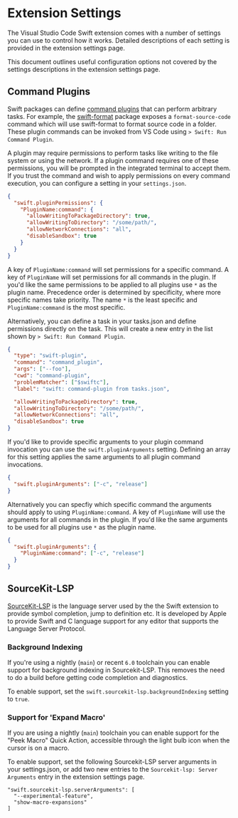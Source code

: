 # Extension Settings

The Visual Studio Code Swift extension comes with a number of settings you can use to control how it works. Detailed descriptions of each setting is provided in the extension settings page.

This document outlines useful configuration options not covered by the settings descriptions in the extension settings page.

## Command Plugins

Swift packages can define [command plugins](https://github.com/swiftlang/swift-package-manager/blob/main/Documentation/Plugins.md) that can perform arbitrary tasks. For example, the [swift-format](https://github.com/swiftlang/swift-format) package exposes a `format-source-code` command which will use swift-format to format source code in a folder. These plugin commands can be invoked from VS Code using `> Swift: Run Command Plugin`.

A plugin may require permissions to perform tasks like writing to the file system or using the network. If a plugin command requires one of these permissions, you will be prompted in the integrated terminal to accept them. If you trust the command and wish to apply permissions on every command execution, you can configure a setting in your `settings.json`.

```json
{
  "swift.pluginPermissions": {
    "PluginName:command": {
      "allowWritingToPackageDirectory": true,
      "allowWritingToDirectory": "/some/path/",
      "allowNetworkConnections": "all",
      "disableSandbox": true
    }
  }
}
```

A key of `PluginName:command` will set permissions for a specific command. A key of `PluginName` will set permissions for all commands in the plugin. If you'd like the same permissions to be applied to all plugins use `*` as the plugin name. Precedence order is determined by specificity, where more specific names take priority. The name `*` is the least specific and `PluginName:command` is the most specific.

Alternatively, you can define a task in your tasks.json and define permissions directly on the task. This will create a new entry in the list shown by `> Swift: Run Command Plugin`.

```json
{
  "type": "swift-plugin",
  "command": "command_plugin",
  "args": ["--foo"],
  "cwd": "command-plugin",
  "problemMatcher": ["$swiftc"],
  "label": "swift: command-plugin from tasks.json",

  "allowWritingToPackageDirectory": true,
  "allowWritingToDirectory": "/some/path/",
  "allowNetworkConnections": "all",
  "disableSandbox": true
}
```

If you'd like to provide specific arguments to your plugin command invocation you can  use the `swift.pluginArguments` setting. Defining an array for this setting applies the same arguments to all plugin command invocations.

```json
{
  "swift.pluginArguments": ["-c", "release"]
}
```

Alternatively you can specfiy which specific command the arguments should apply to using `PluginName:command`. A key of `PluginName` will use the arguments for all commands in the plugin. If you'd like the same arguments to be used for all plugins use `*` as the plugin name.

```json
{
  "swift.pluginArguments": {
    "PluginName:command": ["-c", "release"]
  }
}
```

## SourceKit-LSP

[SourceKit-LSP](https://github.com/apple/sourcekit-lsp) is the language server used by the the Swift extension to provide symbol completion, jump to definition etc. It is developed by Apple to provide Swift and C language support for any editor that supports the Language Server Protocol.

### Background Indexing

If you're using a nightly (`main`) or recent `6.0` toolchain you can enable support for background indexing in Sourcekit-LSP. This removes the need to do a build before getting code completion and diagnostics.

To enable support, set the `swift.sourcekit-lsp.backgroundIndexing` setting to `true`.

### Support for 'Expand Macro'

If you are using a nightly (`main`) toolchain you can enable support for the "Peek Macro" Quick Action, accessible through the light bulb icon when the cursor is on a macro.

To enable support, set the following Sourcekit-LSP server arguments in your settings.json, or add two new entries to the `Sourcekit-lsp: Server Arguments` entry in the extension settings page.

```
"swift.sourcekit-lsp.serverArguments": [
  "--experimental-feature",
  "show-macro-expansions"
]
```
